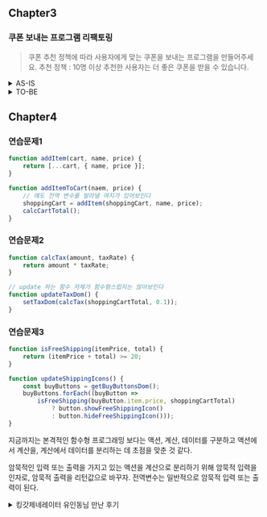 ## Chapter3

### 쿠폰 보내는 프로그램 리팩토링

> 쿠폰 추천 정책에 따라 사용자에게 맞는 쿠폰을 보내는 프로그램을 만들어주세요.
> 추천 정책 : 10명 이상 추천한 사용자는 더 좋은 쿠폰을 받을 수 있습니다.

<details>
<summary>AS-IS</summary>
<div>

```jsx
const subscriber = {
    email: 'gywls00100@gmail.com',
    rec_count: 19,
}

const rank1 = 'best'
const rank2 = 'good'

function subCouponRank(subscriber) {
    if (subscriber.rec_count >= 10) return 'best'
    else return 'good'
}

const coupon = {
    code: '10PERCENT',
    rank: 'bad',
}

function selectCouponsByRank(coupons, rank) {
    const ret = []
    for (let c = 0; c < coupons.length; c++) {
        const coupon = coupons[c]
        if (coupon.rank === rank) ret.push(coupon.code)
    }
    return ret
}

const message = {
    from: 'newsletter@coupondog.co',
    to: 'sam@pmail.com',
    subject: 'Your weekly coupons inside',
    body: 'Here are your coupons ...',
}

function emailForSubscriber(subscriber, goods, bests) {
    const rank = subCouponRank(subscriber)
    if (rank === 'best')
        return {
            from: 'newsletter@coupondog.co',
            to: subscriber.email,
            subject: 'Your best weekly coupons inside',
            body: 'Here are the best coupons: ' + bests.join(', '),
        }
    // rank === "good"
    else
        return {
            from: 'newsletter@coupondog.co',
            to: subscriber.email,
            subject: 'Your good weekly coupons inside',
            body: 'Here are the good coupons: ' + goods.join(', '),
        }
}

function emailsForSubscribers(subscribers, goods, bests) {
    const emails = []
    for (let s = 0; s < subscribers.length; s++) {
        const subscriber = subscribers[s]
        const email = emailForSubscriber(subscriber, goods, bests)
        emails.push(email)
    }
    return emails
}

function sendIssue() {
    const coupons = fetchCouponsFromDB()
    const goodCoupons = selectCouponsByRank(coupons, 'good')
    const bestCoupons = selectCouponsByRank(coupons, 'best')
    const subscribers = fetchSubscribersFromDB()
    const emails = emailsForSubscribers(subscribers, goodCoupons, bestCoupons)
    for (let e = 0; e < emails.length; e++) {
        const email = emails[e]
        emailSystem.send(email)
    }
}
```

</div>
</details>

<details>
<summary>TO-BE</summary>
<div>

```jsx
// 데이터
const subscriber = {
    email: 'gywls00100@gmail.com',
    rec_count: 19,
}

// 데이터
const rank1 = 'best'
const rank2 = 'good'

// 계산 - 어떤 구독자가 어떤 등급의 쿠폰 받을지 결정
function subCouponRank(subscriber) {
    if (subscriber.rec_count >= 10) return 'best'
    else return 'good'
}

// 데이터
const coupon = {
    code: '10PERCENT',
    rank: 'bad',
}

// 계산 - 특정 등급의 쿠폰 목록 선택
function selectCouponsByRank(coupons, rank) {
    return coupons.map(coupon => coupon.rank === rank)
}

// 데이터
const message = {
    from: 'newsletter@coupondog.co',
    to: 'sam@pmail.com',
    subject: 'Your weekly coupons inside',
    body: 'Here are your coupons ...',
}

// 계산 - 구독자가 받을 이메일 만들기
function emailForSubscriber(subscriber, goods, bests) {
    const rank = subCouponRank(subscriber)
    if (rank === 'best')
        return {
            from: 'newsletter@coupondog.co',
            to: subscriber.email,
            subject: 'Your best weekly coupons inside',
            body: 'Here are the best coupons: ' + bests.join(', '),
        }
    // rank === "good"
    else
        return {
            from: 'newsletter@coupondog.co',
            to: subscriber.email,
            subject: 'Your good weekly coupons inside',
            body: 'Here are the good coupons: ' + goods.join(', '),
        }
}

// 계산 - 구독자 목록으로 전체 이메일 목록 만들기
function emailsForSubscribers(subscribers, goods, bests) {
    return subscribers.map(subscriber => emailForSubscriber(subscriber, goods, bests))
}

function sendIssue() {
    // 액션 - DB에서 쿠폰 목록 가져오기
    const coupons = fetchCouponsFromDB()
    // 액션 - DB에서 구독자 목록 가져오기
    const subscribers = fetchSubscribersFromDB()
    // 액션 - 등급별 쿠폰 목록 가져오기
    const goodCoupons = selectCouponsByRank(coupons, 'good')
    const bestCoupons = selectCouponsByRank(coupons, 'best')
    // 액션 - 이메일 목록 만들기
    const emails = emailsForSubscribers(subscribers, goodCoupons, bestCoupons)
    // 액션 - 이메일 보내기
    emails.forEach(email => emailSystem.send(email))
}
```

</div>
</details>

## Chapter4

### 연습문제1

```jsx
function addItem(cart, name, price) {
    return [...cart, { name, price }];
}

function addItemToCart(naem, price) {
    // 얘도 전역 변수를 발라낼 여지가 있어보인다
    shoppingCart = addItem(shoppingCart, name, price);
    calcCartTotal();
}
```

### 연습문제2
```jsx
function calcTax(amount, taxRate) {
    return amount * taxRate;
}

// update 하는 함수 자체가 함수형스럽지는 않아보인다
function updateTaxDom() {
    setTaxDom(calcTax(shoppingCartTotal, 0.1));
}
```

### 연습문제3
```jsx
function isFreeShipping(itemPrice, total) {
    return (itemPrice + total) >= 20;    
}

function updateShippingIcons() {
    const buyButtons = getBuyButtonsDom();
    buyButtons.forEach((buyButton =>
        isFreeShipping(buyButton.item.price, shoppingCartTotal)
            ? button.showFreeShippingIcon() 
            : button.hideFreeShippingIcon()));
}
```

지금까지는 본격적인 함수형 프로그래밍 보다는 액션, 계산, 데이터를 구분하고 액션에서 계산을, 계산에서 데이터를 분리하는 데 초점을 맞춘 것 같다.

암묵적인 입력 또는 출력을 가지고 있는 액션을 계산으로 분리하기 위해 암묵적 입력을 인자로, 암묵적 출력을 리턴값으로 바꾸자. 전역변수는 일반적으로 암묵적 입력 또는 출력이 된다.


<details>
<summary>킹갓제네레이터 유인동님 만난 후기 </summary>

- `new Promise` 를 사용해본 적이 있나요?
  - aysnc await을 사용하다보니 new Promise를 사용하는 일은 흔하지 않을 것이다.
  - new Promise는 어떨 때 사용해야할까? throw나 reject를 원하는 시점?
  - 동시성, 비동시성이 일어나는 재사용 가능한 라이브러리성 함수를 만들고자 할 때 new Promise를 사용하게 됨.
  - 추상적인 프로그래밍을 해보았는가? promise에 대해 이해하고 있는가? 를 알기 위해 이런 질문을 함
- `promiseAll` 을 알고계신가요?
    - 3개의 promise 중에 중간에 두번째 promise가 reject이 나면 어떻게 되나요? 에러가 남. catch에서 에러로 들어오는 값은 무슨 값이지? 궁금해한적 이 없으면 문제가 있는 것이다.
- async await으로 promiseAll을 구현할 수 있나요?
    - await을 거는 순간 그 밑으로 가지 않기 때문에 동시에 하는 무언가를 만들 수 없다
- `promise.race`는 무엇이고 어떻게 동작하나요? 또 어떨 때 사용하나요?

#### 그래서 말인데
- 우아한 코드로 짜는 것보다 꼼꼼하고 안정적으로 짜는 개발자가 훨씬 좋다.
- 함수형 프로그래밍 iterable, iterater 반드시 알아라. 실무에서 for문을 쓴 적이 없다.
- 한 단계 성장하는 개발자에는 제너레이터에 비밀이 있다. 현업에서 제너레이터를 엄청 많이 쓴다.

</details>